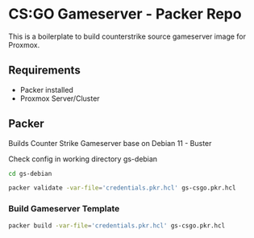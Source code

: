 # CS:GO Gameserver - Packer Repo
This is a boilerplate to build counterstrike source gameserver image for Proxmox.


## Requirements

* Packer installed
* Proxmox Server/Cluster

## Packer
Builds Counter Strike Gameserver base on Debian 11 - Buster

Check config in working directory gs-debian 
````bash
cd gs-debian

packer validate -var-file='credentials.pkr.hcl' gs-csgo.pkr.hcl
````

### Build Gameserver Template

```bash
packer build -var-file='credentials.pkr.hcl' gs-csgo.pkr.hcl
```